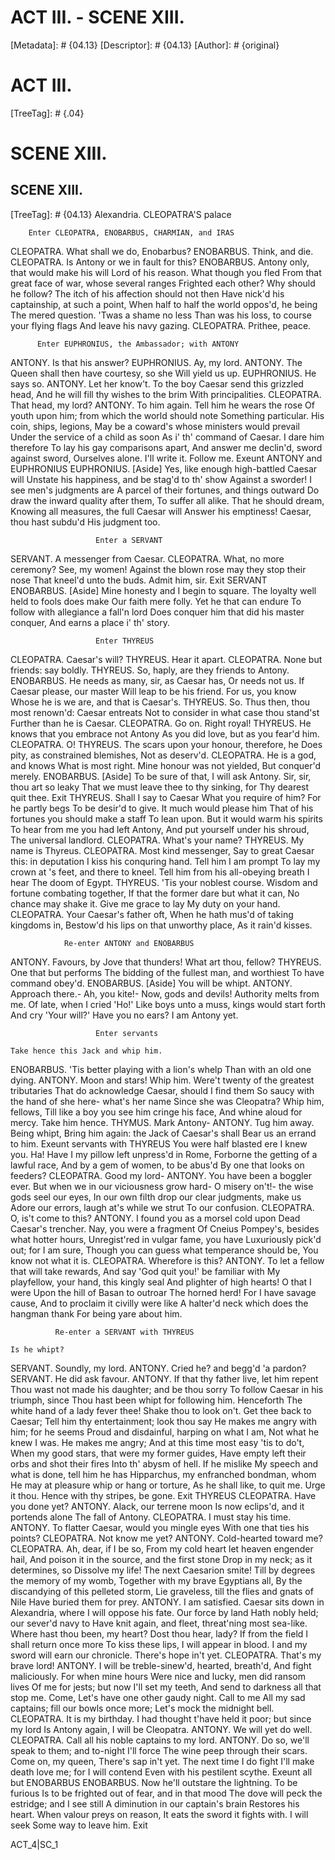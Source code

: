 # ACT III. - SCENE XIII.
[Metadata]: # {04.13}
[Descriptor]: # {04.13}
[Author]: # {original}
# ACT III.

[TreeTag]: # {.04}

# SCENE XIII.
## SCENE XIII.
[TreeTag]: # {04.13}
               Alexandria. CLEOPATRA'S palace

        Enter CLEOPATRA, ENOBARBUS, CHARMIAN, and IRAS

  CLEOPATRA. What shall we do, Enobarbus?
  ENOBARBUS. Think, and die.
  CLEOPATRA. Is Antony or we in fault for this?
  ENOBARBUS. Antony only, that would make his will
    Lord of his reason. What though you fled
    From that great face of war, whose several ranges
    Frighted each other? Why should he follow?
    The itch of his affection should not then
    Have nick'd his captainship, at such a point,
    When half to half the world oppos'd, he being
    The mered question. 'Twas a shame no less
    Than was his loss, to course your flying flags
    And leave his navy gazing.
  CLEOPATRA. Prithee, peace.

          Enter EUPHRONIUS, the Ambassador; with ANTONY

  ANTONY. Is that his answer?
  EUPHRONIUS. Ay, my lord.
  ANTONY. The Queen shall then have courtesy, so she
    Will yield us up.
  EUPHRONIUS. He says so.
  ANTONY. Let her know't.
    To the boy Caesar send this grizzled head,
    And he will fill thy wishes to the brim
    With principalities.
  CLEOPATRA. That head, my lord?
  ANTONY. To him again. Tell him he wears the rose
    Of youth upon him; from which the world should note
    Something particular. His coin, ships, legions,
    May be a coward's whose ministers would prevail
    Under the service of a child as soon
    As i' th' command of Caesar. I dare him therefore
    To lay his gay comparisons apart,
    And answer me declin'd, sword against sword,
    Ourselves alone. I'll write it. Follow me.
                                    Exeunt ANTONY and EUPHRONIUS
  EUPHRONIUS. [Aside] Yes, like enough high-battled Caesar will
    Unstate his happiness, and be stag'd to th' show
    Against a sworder! I see men's judgments are
    A parcel of their fortunes, and things outward
    Do draw the inward quality after them,
    To suffer all alike. That he should dream,
    Knowing all measures, the full Caesar will
    Answer his emptiness! Caesar, thou hast subdu'd
    His judgment too.

                       Enter a SERVANT

  SERVANT. A messenger from Caesar.
  CLEOPATRA. What, no more ceremony? See, my women!
    Against the blown rose may they stop their nose
    That kneel'd unto the buds. Admit him, sir.     Exit SERVANT
  ENOBARBUS. [Aside] Mine honesty and I begin to square.
    The loyalty well held to fools does make
    Our faith mere folly. Yet he that can endure
    To follow with allegiance a fall'n lord
    Does conquer him that did his master conquer,
    And earns a place i' th' story.

                       Enter THYREUS

  CLEOPATRA. Caesar's will?
  THYREUS. Hear it apart.
  CLEOPATRA. None but friends: say boldly.
  THYREUS. So, haply, are they friends to Antony.
  ENOBARBUS. He needs as many, sir, as Caesar has,
    Or needs not us. If Caesar please, our master
    Will leap to be his friend. For us, you know
    Whose he is we are, and that is Caesar's.
  THYREUS. So.
    Thus then, thou most renown'd: Caesar entreats
    Not to consider in what case thou stand'st
    Further than he is Caesar.
  CLEOPATRA. Go on. Right royal!
  THYREUS. He knows that you embrace not Antony
    As you did love, but as you fear'd him.
  CLEOPATRA. O!
  THYREUS. The scars upon your honour, therefore, he
    Does pity, as constrained blemishes,
    Not as deserv'd.
  CLEOPATRA. He is a god, and knows
    What is most right. Mine honour was not yielded,
    But conquer'd merely.
  ENOBARBUS. [Aside] To be sure of that,
    I will ask Antony. Sir, sir, thou art so leaky
    That we must leave thee to thy sinking, for
    Thy dearest quit thee.                                  Exit
  THYREUS. Shall I say to Caesar
    What you require of him? For he partly begs
    To be desir'd to give. It much would please him
    That of his fortunes you should make a staff
    To lean upon. But it would warm his spirits
    To hear from me you had left Antony,
    And put yourself under his shroud,
    The universal landlord.
  CLEOPATRA. What's your name?
  THYREUS. My name is Thyreus.
  CLEOPATRA. Most kind messenger,
    Say to great Caesar this: in deputation
    I kiss his conquring hand. Tell him I am prompt
    To lay my crown at 's feet, and there to kneel.
    Tell him from his all-obeying breath I hear
    The doom of Egypt.
  THYREUS. 'Tis your noblest course.
    Wisdom and fortune combating together,
    If that the former dare but what it can,
    No chance may shake it. Give me grace to lay
    My duty on your hand.
  CLEOPATRA. Your Caesar's father oft,
    When he hath mus'd of taking kingdoms in,
    Bestow'd his lips on that unworthy place,
    As it rain'd kisses.

                Re-enter ANTONY and ENOBARBUS

  ANTONY. Favours, by Jove that thunders!
    What art thou, fellow?
  THYREUS. One that but performs
    The bidding of the fullest man, and worthiest
    To have command obey'd.
  ENOBARBUS. [Aside] You will be whipt.
  ANTONY. Approach there.- Ah, you kite!- Now, gods and devils!
    Authority melts from me. Of late, when I cried 'Ho!'
    Like boys unto a muss, kings would start forth
    And cry 'Your will?' Have you no ears? I am
    Antony yet.

                       Enter servants

    Take hence this Jack and whip him.
  ENOBARBUS. 'Tis better playing with a lion's whelp
    Than with an old one dying.
  ANTONY. Moon and stars!
    Whip him. Were't twenty of the greatest tributaries
    That do acknowledge Caesar, should I find them
    So saucy with the hand of she here- what's her name
    Since she was Cleopatra? Whip him, fellows,
    Till like a boy you see him cringe his face,
    And whine aloud for mercy. Take him hence.
  THYMUS. Mark Antony-
  ANTONY. Tug him away. Being whipt,
    Bring him again: the Jack of Caesar's shall
    Bear us an errand to him.       Exeunt servants with THYREUS
    You were half blasted ere I knew you. Ha!
    Have I my pillow left unpress'd in Rome,
    Forborne the getting of a lawful race,
    And by a gem of women, to be abus'd
    By one that looks on feeders?
  CLEOPATRA. Good my lord-
  ANTONY. You have been a boggler ever.
    But when we in our viciousness grow hard-
    O misery on't!- the wise gods seel our eyes,
    In our own filth drop our clear judgments, make us
    Adore our errors, laugh at's while we strut
    To our confusion.
  CLEOPATRA. O, is't come to this?
  ANTONY. I found you as a morsel cold upon
    Dead Caesar's trencher. Nay, you were a fragment
    Of Cneius Pompey's, besides what hotter hours,
    Unregist'red in vulgar fame, you have
    Luxuriously pick'd out; for I am sure,
    Though you can guess what temperance should be,
    You know not what it is.
  CLEOPATRA. Wherefore is this?
  ANTONY. To let a fellow that will take rewards,
    And say 'God quit you!' be familiar with
    My playfellow, your hand, this kingly seal
    And plighter of high hearts! O that I were
    Upon the hill of Basan to outroar
    The horned herd! For I have savage cause,
    And to proclaim it civilly were like
    A halter'd neck which does the hangman thank
    For being yare about him.

              Re-enter a SERVANT with THYREUS

    Is he whipt?
  SERVANT. Soundly, my lord.
  ANTONY. Cried he? and begg'd 'a pardon?
  SERVANT. He did ask favour.
  ANTONY. If that thy father live, let him repent
    Thou wast not made his daughter; and be thou sorry
    To follow Caesar in his triumph, since
    Thou hast been whipt for following him. Henceforth
    The white hand of a lady fever thee!
    Shake thou to look on't. Get thee back to Caesar;
    Tell him thy entertainment; look thou say
    He makes me angry with him; for he seems
    Proud and disdainful, harping on what I am,
    Not what he knew I was. He makes me angry;
    And at this time most easy 'tis to do't,
    When my good stars, that were my former guides,
    Have empty left their orbs and shot their fires
    Into th' abysm of hell. If he mislike
    My speech and what is done, tell him he has
    Hipparchus, my enfranched bondman, whom
    He may at pleasure whip or hang or torture,
    As he shall like, to quit me. Urge it thou.
    Hence with thy stripes, be gone.                Exit THYREUS
  CLEOPATRA. Have you done yet?
  ANTONY. Alack, our terrene moon
    Is now eclips'd, and it portends alone
    The fall of Antony.
  CLEOPATRA. I must stay his time.
  ANTONY. To flatter Caesar, would you mingle eyes
    With one that ties his points?
  CLEOPATRA. Not know me yet?
  ANTONY. Cold-hearted toward me?
  CLEOPATRA. Ah, dear, if I be so,
    From my cold heart let heaven engender hail,
    And poison it in the source, and the first stone
    Drop in my neck; as it determines, so
    Dissolve my life! The next Caesarion smite!
    Till by degrees the memory of my womb,
    Together with my brave Egyptians all,
    By the discandying of this pelleted storm,
    Lie graveless, till the flies and gnats of Nile
    Have buried them for prey.
  ANTONY. I am satisfied.
    Caesar sits down in Alexandria, where
    I will oppose his fate. Our force by land
    Hath nobly held; our sever'd navy to
    Have knit again, and fleet, threat'ning most sea-like.
    Where hast thou been, my heart? Dost thou hear, lady?
    If from the field I shall return once more
    To kiss these lips, I will appear in blood.
    I and my sword will earn our chronicle.
    There's hope in't yet.
  CLEOPATRA. That's my brave lord!
  ANTONY. I will be treble-sinew'd, hearted, breath'd,
    And fight maliciously. For when mine hours
    Were nice and lucky, men did ransom lives
    Of me for jests; but now I'll set my teeth,
    And send to darkness all that stop me. Come,
    Let's have one other gaudy night. Call to me
    All my sad captains; fill our bowls once more;
    Let's mock the midnight bell.
  CLEOPATRA. It is my birthday.
    I had thought t'have held it poor; but since my lord
    Is Antony again, I will be Cleopatra.
  ANTONY. We will yet do well.
  CLEOPATRA. Call all his noble captains to my lord.
  ANTONY. Do so, we'll speak to them; and to-night I'll force
    The wine peep through their scars. Come on, my queen,
    There's sap in't yet. The next time I do fight
    I'll make death love me; for I will contend
    Even with his pestilent scythe.     Exeunt all but ENOBARBUS
  ENOBARBUS. Now he'll outstare the lightning. To be furious
    Is to be frighted out of fear, and in that mood
    The dove will peck the estridge; and I see still
    A diminution in our captain's brain
    Restores his heart. When valour preys on reason,
    It eats the sword it fights with. I will seek
    Some way to leave him.                                  Exit

ACT_4|SC_1
